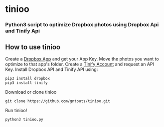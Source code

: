 # tinioo
### Python3 script to optimize Dropbox photos using Dropbox Api and Tinify Api


## How to use tinioo
Create  a [Dropbox App](https://www.dropbox.com/developers/apps/) and get your App Key. Move the photos you want to optimize to that app's folder.
Create a [Tinify Account](https://tinypng.com/developers/)
 and request an API Key.
Install Dropbox API and Tinify API using:
```
pip3 install dropbox
pip3 install tinify
```
Download or clone tinioo
```
git clone https://github.com/gntouts/tinioo.git
```
Run tinioo!
```
python3 tinioo.py
```
